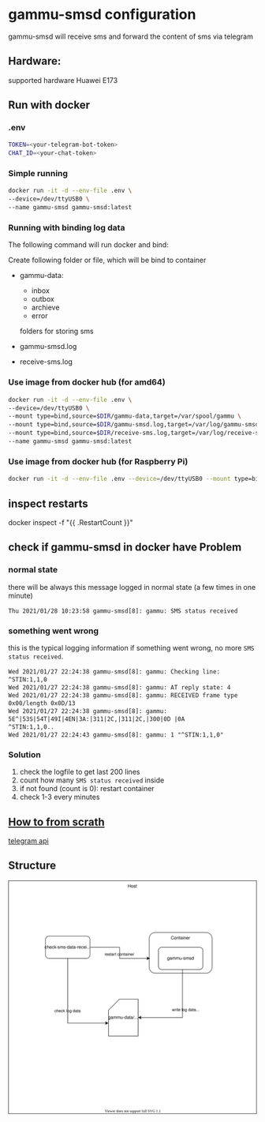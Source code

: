 # gammu-smsd configuration

gammu-smsd will receive sms and forward the content of sms via telegram

## Hardware:
supported hardware Huawei E173


## Run with docker

### .env

```bash
TOKEN=<your-telegram-bot-token>
CHAT_ID=<your-chat-token>
```

### Simple running

```bash
docker run -it -d --env-file .env \
--device=/dev/ttyUSB0 \
--name gammu-smsd gammu-smsd:latest
```



### Running with binding log data
The following command will run docker and bind:

Create following folder or file, which will be bind to container
- gammu-data:
    - inbox
    - outbox
    - archieve
    - error

    folders for storing sms

- gammu-smsd.log
- receive-sms.log

### Use image from docker hub (for amd64)
```bash
docker run -it -d --env-file .env \
--device=/dev/ttyUSB0 \
--mount type=bind,source=$DIR/gammu-data,target=/var/spool/gammu \
--mount type=bind,source=$DIR/gammu-smsd.log,target=/var/log/gammu-smsd.log \
--mount type=bind,source=$DIR/receive-sms.log,target=/var/log/receive-sms.log \
--name gammu-smsd gammu-smsd:latest
```

### Use image from docker hub (for Raspberry Pi)
```bash
docker run -it -d --env-file .env --device=/dev/ttyUSB0 --mount type=bind,source=$DIR/gammu-data,target=/var/spool/gammu --mount type=bind,source=$DIR/gammu-smsd.log,target=/var/log/gammu-smsd.log --mount type=bind,source=$DIR/receive-sms.log,target=/var/log/receive-sms.log --name gammu-smsd seangongz/gammu-smsd:arm64v8
```

## inspect restarts
docker inspect -f "{{ .RestartCount }}"

## check if gammu-smsd in docker have Problem

### normal state
there will be always this message logged in normal state (a few times in one minute)
```
Thu 2021/01/28 10:23:58 gammu-smsd[8]: gammu: SMS status received
```
### something went wrong
this is the typical logging information if something went wrong, no more ```SMS status received```.
```
Wed 2021/01/27 22:24:38 gammu-smsd[8]: gammu: Checking line: ^STIN:1,1,0
Wed 2021/01/27 22:24:38 gammu-smsd[8]: gammu: AT reply state: 4
Wed 2021/01/27 22:24:38 gammu-smsd[8]: gammu: RECEIVED frame type 0x00/length 0x0D/13
Wed 2021/01/27 22:24:38 gammu-smsd[8]: gammu: 5E^|53S|54T|49I|4EN|3A:|311|2C,|311|2C,|300|0D |0A              ^STIN:1,1,0..   
Wed 2021/01/27 22:24:43 gammu-smsd[8]: gammu: 1 "^STIN:1,1,0"
```

### Solution
1. check the logfile to get last 200 lines
2. count how many ```SMS status received``` inside
3. if not found (count is 0): restart container
4. check 1-3 every minutes




## [How to from scrath](How_to.md)

[telegram api](https://core.telegram.org/bots/api)

## Structure
![](./documents/structure.drawio.svg)
